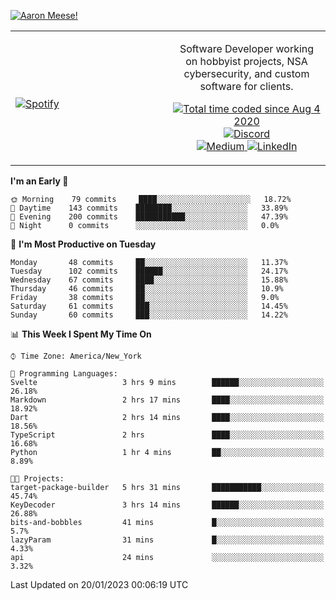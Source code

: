 [![Aaron Meese!](https://user-images.githubusercontent.com/17814535/88975338-a2aabf00-d27f-11ea-963f-8a19608716b4.png)](https://github.com/ajmeese7/readme-ascii "README ASCII")

<!-- Modified from project here: https://github.com/novatorem/novatorem -->
<table width="100%">
  <tr>
  <td width="50%">

&nbsp; <br> [![Spotify](https://ajmeese7.vercel.app/api/spotify)](https://open.spotify.com/user/ajmeese)

  </td>
  <td width="50%">
    <p align="center">
    Software Developer working on hobbyist projects, NSA cybersecurity, and custom software for clients.
    </p>
    <p align="center">
      <a href="https://wakatime.com/@f726891d-3b02-46cd-9b60-e8c59f9e2b14">
        <img src="https://wakatime.com/badge/user/f726891d-3b02-46cd-9b60-e8c59f9e2b14.svg" alt="Total time coded since Aug 4 2020" title="WakaTime" />
      </a>
      <a href="http://link.aaronmeese.com/discord">
        <img src="https://img.shields.io/badge/discord-ajmeese7%234835-369?style=flat-square&logo=discord&logoColor=white&color=purple" alt="Discord" title="Discord">
      </a>
      <br />
      <a href="https://link.aaronmeese.com/medium">
        <img src="https://img.shields.io/badge/medium-ajmeese7-1DB954?style=flat-square&logo=medium&logoColor=white" alt="Medium" title="Medium">
      </a>
      <a href="https://link.aaronmeese.com/linkedin">
        <img src="https://img.shields.io/badge/linkedIn-aaronmeese-1DB954?style=flat-square&logo=linkedin&logoColor=white&color=blue" alt="LinkedIn" title="LinkedIn">
      </a>
    </p>
  </td>

</table>

[//]: <> (The `&nbsp;` is to have Aphelion take up more space)

<!--START_SECTION:waka-->
**I'm an Early 🐤** 

```text
🌞 Morning    79 commits     ████░░░░░░░░░░░░░░░░░░░░░   18.72% 
🌆 Daytime    143 commits    ████████░░░░░░░░░░░░░░░░░   33.89% 
🌃 Evening    200 commits    ███████████░░░░░░░░░░░░░░   47.39% 
🌙 Night      0 commits      ░░░░░░░░░░░░░░░░░░░░░░░░░   0.0%

```
📅 **I'm Most Productive on Tuesday** 

```text
Monday       48 commits     ██░░░░░░░░░░░░░░░░░░░░░░░   11.37% 
Tuesday      102 commits    ██████░░░░░░░░░░░░░░░░░░░   24.17% 
Wednesday    67 commits     ████░░░░░░░░░░░░░░░░░░░░░   15.88% 
Thursday     46 commits     ██░░░░░░░░░░░░░░░░░░░░░░░   10.9% 
Friday       38 commits     ██░░░░░░░░░░░░░░░░░░░░░░░   9.0% 
Saturday     61 commits     ███░░░░░░░░░░░░░░░░░░░░░░   14.45% 
Sunday       60 commits     ███░░░░░░░░░░░░░░░░░░░░░░   14.22%

```


📊 **This Week I Spent My Time On** 

```text
⌚︎ Time Zone: America/New_York

💬 Programming Languages: 
Svelte                   3 hrs 9 mins        ██████░░░░░░░░░░░░░░░░░░░   26.18% 
Markdown                 2 hrs 17 mins       ████░░░░░░░░░░░░░░░░░░░░░   18.92% 
Dart                     2 hrs 14 mins       ████░░░░░░░░░░░░░░░░░░░░░   18.56% 
TypeScript               2 hrs               ████░░░░░░░░░░░░░░░░░░░░░   16.68% 
Python                   1 hr 4 mins         ██░░░░░░░░░░░░░░░░░░░░░░░   8.89%

🐱‍💻 Projects: 
target-package-builder   5 hrs 31 mins       ███████████░░░░░░░░░░░░░░   45.74% 
KeyDecoder               3 hrs 14 mins       ██████░░░░░░░░░░░░░░░░░░░   26.88% 
bits-and-bobbles         41 mins             █░░░░░░░░░░░░░░░░░░░░░░░░   5.7% 
lazyParam                31 mins             █░░░░░░░░░░░░░░░░░░░░░░░░   4.33% 
api                      24 mins             ░░░░░░░░░░░░░░░░░░░░░░░░░   3.32%

```


 Last Updated on 20/01/2023 00:06:19 UTC
<!--END_SECTION:waka-->
